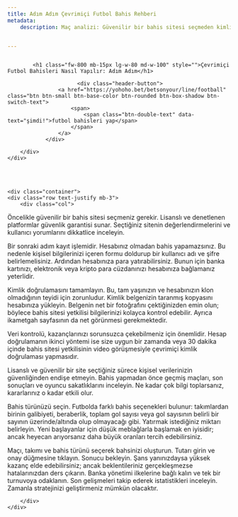 ```yaml
---
title: Adım Adım Çevrimiçi Futbol Bahis Rehberi
metadata:
    description: Maç analizi: Güvenilir bir bahis sitesi seçmeden kimlik doğrulamasına ve futbol bahislerinizi güvenli bir şekilde nasıl yerleştireceğinize kadar ayrıntılı adımlar.


---
```


<section class="cover-background pb-0" style="background-image: url('{{ media['user://themes/quark/jpg/bg-1.jpg'].url()|raw }}');">

<div class="container"> 
    <div class="row justify-content-center align-items-xl-center align-items-center lg-mb-5 sm-mb-0">
        <div class="col-lg-5 col-md-12 md-mb-50px position-relative" >          
            <img alt="" src="{{ url('theme://png/cat2.png') }}" />                          
        </div>
        <div class="col-xl-6 col-lg-7 col-md-12 offset-xl-1">
		
            <h1 class="fw-800 mb-15px lg-w-80 md-w-100" style="">Çevrimiçi Futbol Bahisleri Nasıl Yapılır: Adım Adım</h1>   
 	
						  <div class="header-button">
                    <a href="https://yohoho.bet/betsonyour/line/football" class="btn btn-small btn-base-color btn-rounded btn-box-shadow btn-switch-text">
                        <span>
                            <span class="btn-double-text" data-text="şimdi!">futbol bahisleri yap</span>
                        </span>
                    </a>
                </div>
			 
        </div>
    </div>
</div>

<br/><br/>

    <div class="container">
    <div class="row text-justify mb-3">
        <div class="col">
<p>Öncelikle güvenilir bir bahis sitesi seçmeniz gerekir. Lisanslı ve denetlenen platformlar güvenlik garantisi sunar. Seçtiğiniz sitenin değerlendirmelerini ve kullanıcı yorumlarını dikkatlice inceleyin.</p>
        <p>Bir sonraki adım kayıt işlemidir. Hesabınız olmadan bahis yapamazsınız. Bu nedenle kişisel bilgilerinizi içeren formu doldurup bir kullanıcı adı ve şifre belirlemelisiniz. Ardından hesabınıza para yatırabilirsiniz. Bunun için banka kartınızı, elektronik veya kripto para cüzdanınızı hesabınıza bağlamanız yeterlidir.</p>
        <p>Kimlik doğrulamasını tamamlayın. Bu, tam yaşınızın ve hesabınızın klon olmadığının teyidi için zorunludur. Kimlik belgenizin taranmış kopyasını hesabınıza yükleyin. Belgenin net bir fotoğrafını çektiğinizden emin olun; böylece bahis sitesi yetkilisi bilgilerinizi kolayca kontrol edebilir. Ayrıca ikametgah sayfasının da net görünmesi gerekmektedir.</p>
        <p>Veri kontrolü, kazançlarınızı sorunsuzca çekebilmeniz için önemlidir. Hesap doğrulamanın ikinci yöntemi ise size uygun bir zamanda veya 30 dakika içinde bahis sitesi yetkilisinin video görüşmesiyle çevrimiçi kimlik doğrulaması yapmasıdır.</p>
        <p>Lisanslı ve güvenilir bir site seçtiğiniz sürece kişisel verilerinizin güvenliğinden endişe etmeyin. Bahis yapmadan önce geçmiş maçları, son sonuçları ve oyuncu sakatlıklarını inceleyin. Ne kadar çok bilgi toplarsanız, kararlarınız o kadar etkili olur.</p>
        <p>Bahis türünüzü seçin. Futbolda farklı bahis seçenekleri bulunur: takımlardan birinin galibiyeti, beraberlik, toplam gol sayısı veya gol sayısının belirli bir sayının üzerinde/altında olup olmayacağı gibi. Yatırmak istediğiniz miktarı belirleyin. Yeni başlayanlar için düşük meblağlarla başlamak en iyisidir; ancak heyecan arıyorsanız daha büyük oranları tercih edebilirsiniz.</p>
        <p>Maçı, takımı ve bahis türünü seçerek bahsinizi oluşturun. Tutarı girin ve onay düğmesine tıklayın. Sonucu bekleyin. Şans yanınızdaysa yüksek kazanç elde edebilirsiniz; ancak beklentileriniz gerçekleşmezse hatalarınızdan ders çıkarın. Banka yönetimi ilkelerine bağlı kalın ve tek bir turnuvoya odaklanın. Son gelişmeleri takip ederek istatistikleri inceleyin. Zamanla stratejinizi geliştirmeniz mümkün olacaktır.</p>



        </div>
    </div>                
</div>
</section>









